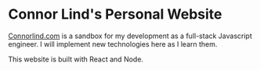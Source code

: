 # Connor Lind's Personal Website

[Connorlind.com](http://www.connorlind.com) is a sandbox for my development as a full-stack Javascript engineer. I will implement new technologies here as I learn them.

This website is built with React and Node.
